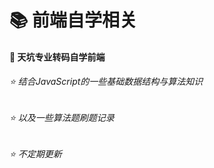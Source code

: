 # 📚 前端自学相关

#### 📝 天坑专业转码自学前端

###### ⭐️ 结合JavaScript的一些基础数据结构与算法知识

###### ⭐️ 以及一些算法题刷题记录

###### ⭐️ 不定期更新